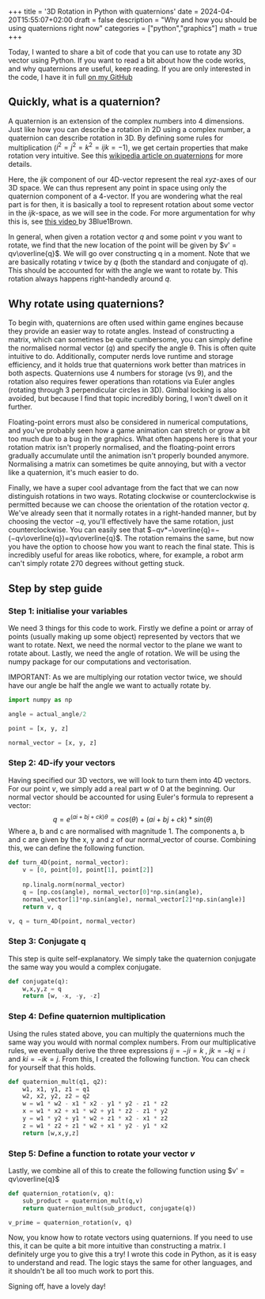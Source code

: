 +++
title = '3D Rotation in Python with quaternions'
date = 2024-04-20T15:55:07+02:00
draft = false
description = "Why and how you should be using quaternions right now"
categories = ["python","graphics"]
math = true
+++

Today, I wanted to share a bit of code that you can use to rotate any 3D vector using Python. 
If you want to read a bit about how the code works, and why quaternions are useful, keep reading. If you are only interested in the code, I have it in full [on my GitHub](https://github.com/PaulStapel/quaternions)

## Quickly, what is a quaternion? 

A quaternion is an extension of the complex numbers into 4 dimensions. Just like how you can describe a rotation in 2D using a complex number, a quaternion can describe rotation in 3D. By defining some rules for multiplication ($i^2 = j^2 = k^2 = ijk = -1$), we get certain properties that make rotation very intuitive. See this [wikipedia article on quaternions](https://en.wikipedia.org/wiki/Quaternions_and_spatial_rotation) for more details.  

Here, the $ijk$ component of our 4D-vector represent the real $xyz$-axes of our 3D space. We can thus represent any point in space using only the quaternion component of a 4-vector. If you are wondering what the real part is for then, it is basically a tool to represent rotation about some vector in the $ijk$-space, as we will see in the code. For more argumentation for why this is, see [this video ](https://www.youtube.com/watch?v=d4EgbgTm0Bg) by 3Blue1Brown. 

In general, when given a rotation vector $q$ and some point $v$ you want to rotate, we find that the new location of the point will be given by $v' = qv\overline{q}$. We will go over constructing q in a moment. Note that we are basically rotating $v$ twice by $q$ (both the standard and conjugate of $q$). This should be accounted for with the angle we want to rotate by. This rotation always happens right-handedly around $q$. 

## Why rotate using quaternions? 

To begin with, quaternions are often used within game engines because they provide an easier way to rotate angles. Instead of constructing a matrix, which can sometimes be quite cumbersome, you can simply define the normalised normal vector ($q$) and specify the angle θ. This is often quite intuitive to do. Additionally, computer nerds love runtime and storage efficiency, and it holds true that quaternions work better than matrices in both aspects. Quaternions use 4 numbers for storage (vs 9), and the rotation also requires fewer operations than rotations via Euler angles (rotating through 3 perpendicular circles in 3D). Gimbal locking is also avoided, but because I find that topic incredibly boring, I won't dwell on it further. 

Floating-point errors must also be considered in numerical computations, and you've probably seen how a game animation can stretch or grow a bit too much due to a bug in the graphics. What often happens here is that your rotation matrix isn't properly normalised, and the floating-point errors gradually accumulate until the animation isn't properly bounded anymore. Normalising a matrix can sometimes be quite annoying, but with a vector like a quaternion, it's much easier to do.

Finally, we have a super cool advantage from the fact that we can now distinguish rotations in two ways. Rotating clockwise or counterclockwise is permitted because we can choose the orientation of the rotation vector $q$. We've already seen that it normally rotates in a right-handed manner, but by choosing the vector $−q$, you'll effectively have the same rotation, just counterclockwise. You can easily see that $−qv*−\overline{q}=−(−qv\overline{q})=qv\overline{q}$. The rotation remains the same, but now you have the option to choose how you want to reach the final state. This is incredibly useful for areas like robotics, where, for example, a robot arm can't simply rotate 270 degrees without getting stuck.

## Step by step guide

### Step 1: initialise your variables

We need 3 things for this code to work. Firstly we define a point or array of points (usually making up some object) represented by vectors that we want to rotate. Next, we need the normal vector to the plane we want to rotate about. Lastly, we need the angle of rotation. We will be using the numpy package for our computations and vectorisation. 

IMPORTANT: As we are multiplying our rotation vector twice, we should have our angle be half the angle we want to actually rotate by. 

```Python
import numpy as np

angle = actual_angle/2

point = [x, y, z] 

normal_vector = [x, y, z]

```

### Step 2: 4D-ify your vectors

Having specified our 3D vectors, we will look to turn them into 4D vectors. For our point $v$, we simply add a real part $w$ of 0 at the beginning. Our normal vector should be accounted for using Euler's formula to represent a vector: $$q = e^{(ai+bj+ck)\theta} = cos(\theta) + (ai+bj+ck)*sin(\theta)$$
Where a, b and c are normalised with magnitude 1. The components a, b and c are given by the x, y and z of our normal_vector of course. Combining this, we can define the following function. 

```Python
def turn_4D(point, normal_vector):
	v = [0, point[0], point[1], point[2]]
	
	np.linalg.norm(normal_vector)
	q = [np.cos(angle), normal_vector[0]*np.sin(angle),
	normal_vector[1]*np.sin(angle), normal_vector[2]*np.sin(angle)]
	return v, q

v, q = turn_4D(point, normal_vector)
```


### Step 3: Conjugate q

This step is quite self-explanatory. We simply take the quaternion conjugate the same way you would a complex conjugate. 
```Python
def conjugate(q):
	w,x,y,z = q
	return [w, -x, -y, -z]
```

### Step 4: Define quaternion multiplication

Using the rules stated above, you can multiply the quaternions much the same way you would with normal complex numbers. From our multiplicative rules, we eventually derive the three expressions $ij = -ji = k$ , $jk = -kj = i$ and $ki = -ik = j$. From this, I created the following function. You can check for yourself that this holds. 

```python
def quaternion_mult(q1, q2):
	w1, x1, y1, z1 = q1
	w2, x2, y2, z2 = q2
	w = w1 * w2 - x1 * x2 - y1 * y2 - z1 * z2
    x = w1 * x2 + x1 * w2 + y1 * z2 - z1 * y2
    y = w1 * y2 + y1 * w2 + z1 * x2 - x1 * z2
    z = w1 * z2 + z1 * w2 + x1 * y2 - y1 * x2
	return [w,x,y,z]
```

### Step 5: Define a function to rotate your vector $v$

Lastly, we combine all of this to create the following function using $v' = qv\overline{q}$

```Python
def quaternion_rotation(v, q):
	sub_product = quaternion_mult(q,v)
	return quaternion_mult(sub_product, conjugate(q))

v_prime = quaternion_rotation(v, q) 
```

Now, you know how to rotate vectors using quaternions. If you need to use this, it can be quite a bit more intuitive than constructing a matrix. I definitely urge you to give this a try! I wrote this code in Python, as it is easy to understand and read. The logic stays the same for other languages, and it shouldn't be all too much work to port this. 

Signing off, have a lovely day!